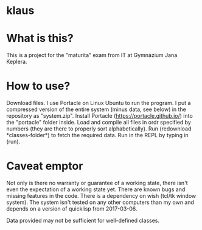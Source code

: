 # klaus

# What is this?

This is a project for the "maturita" exam from IT at Gymnázium Jana Keplera.

# How to use?

Download files. I use Portacle on Linux Ubuntu to run the program. I put a compressed version of the entire system (minus data, see below) in the repository as "system.zip". Install Portacle (https://portacle.github.io/) into the "portacle" folder inside. Load and compile all files in ordr specified by numbers (they are there to properly sort alphabetically). Run (redownload \*classes-folder\*) to fetch the required data. Run in the REPL by typing in (run).

# Caveat emptor

Not only is there no warranty or guarantee of a working state, there isn't even the expectation of a working state yet. There are known bugs and missing features in the code. There is a dependency on wish (tcl/tk window system). The system isn't tested on any other computers than my own and depends on a version of quicklisp from 2017-03-06.

Data provided may not be sufficient for well-defined classes.
